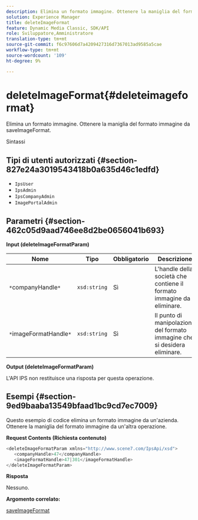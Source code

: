 ```yaml
---
description: Elimina un formato immagine. Ottenere la maniglia del formato immagine da saveImageFormat.
solution: Experience Manager
title: deleteImageFormat
feature: Dynamic Media Classic, SDK/API
role: Sviluppatore,Amministratore
translation-type: tm+mt
source-git-commit: f6c97606d7a4209427316d7367013ad9585a5cae
workflow-type: tm+mt
source-wordcount: '109'
ht-degree: 9%

---
```



# deleteImageFormat{#deleteimageformat}

Elimina un formato immagine. Ottenere la maniglia del formato immagine da saveImageFormat.

Sintassi

## Tipi di utenti autorizzati {#section-827e24a3019543418b0a635d46c1edfd}

* `IpsUser`
* `IpsAdmin`
* `IpsCompanyAdmin`
* `ImagePortalAdmin`

## Parametri {#section-462c05d9aad746ee8d2be0656041b693}

**Input (deleteImageFormatParam)**

| Nome | Tipo | Obbligatorio | Descrizione |
|---|---|---|---|
| `*`companyHandle`*` | `xsd:string` | Sì | L&#39;handle della società che contiene il formato immagine da eliminare. |
| `*`imageFormatHandle`*` | `xsd:string` | Sì | Il punto di manipolazione del formato immagine che si desidera eliminare. |

**Output (deleteImageFormatParam)**

L&#39;API IPS non restituisce una risposta per questa operazione.

## Esempi {#section-9ed9baaba13549bfaad1bc9cd7ec7009}

Questo esempio di codice elimina un formato immagine da un&#39;azienda. Ottenere la maniglia del formato immagine da un&#39;altra operazione.

**Request Contents (Richiesta contenuto)**

```java
<deleteImageFormatParam xmlns="http://www.scene7.com/IpsApi/xsd">
   <companyHandle>47</companyHandle>
   <imageFormatHandle>47|301</imageFormatHandle>
</deleteImageFormatParam>
```

**Risposta**

Nessuno.

**Argomento correlato:**

[saveImageFormat](../../../operations/c-operations-intro/c-methods/r-save-image-format.md#reference-d15c27f533ef41e38b54a539a304bd1d)
